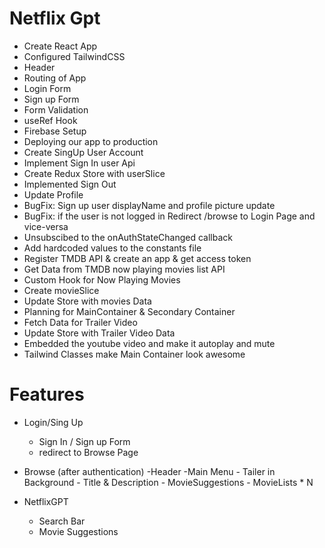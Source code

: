 # Netflix Gpt

- Create React App
- Configured TailwindCSS
- Header
- Routing of App
- Login Form 
- Sign up Form 
- Form Validation
- useRef Hook
- Firebase Setup
- Deploying our app to production
- Create SingUp User Account
- Implement Sign In user Api
- Create Redux Store with userSlice 
- Implemented Sign Out
- Update Profile
- BugFix: Sign up user displayName and profile picture update
- BugFix: if the user is not logged in Redirect /browse to Login Page and vice-versa   
- Unsubscibed to the onAuthStateChanged callback
- Add hardcoded values to the constants file
- Register TMDB API & create an app & get access token
- Get Data from TMDB now playing movies list API
- Custom Hook for Now Playing Movies
- Create movieSlice 
- Update Store with movies Data
- Planning for MainContainer & Secondary Container
- Fetch Data for Trailer Video
- Update Store with Trailer Video Data
- Embedded the youtube video and make it autoplay and mute
- Tailwind Classes make Main Container look awesome 
<!-- - Fetch from TMDB Movies -->

# Features
- Login/Sing Up
    - Sign In / Sign up Form
    - redirect to Browse Page
- Browse (after authentication)
    -Header
    -Main Menu 
        - Tailer in Background
        - Title & Description
        - MovieSuggestions
            - MovieLists * N

- NetflixGPT
    - Search Bar
    - Movie Suggestions